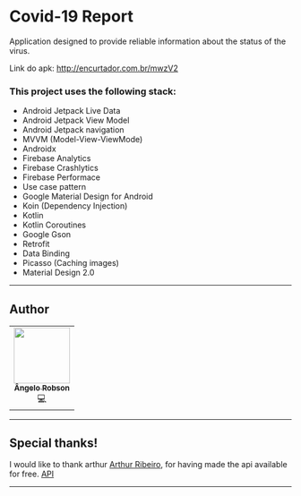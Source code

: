 # Covid-19 Report

Application designed to provide reliable information about the status of the virus.

Link do apk: http://encurtador.com.br/mwzV2


### This project uses the following stack:

- Android Jetpack Live Data
- Android Jetpack View Model
- Android Jetpack navigation
- MVVM (Model-View-ViewMode)
- Androidx
- Firebase Analytics
- Firebase Crashlytics
- Firebase Performace
- Use case pattern
- Google Material Design for Android
- Koin (Dependency Injection)
- Kotlin
- Kotlin Coroutines
- Google Gson
- Retrofit
- Data Binding
- Picasso (Caching images)
- Material Design 2.0

---

## Author

<table>
  <tr>
    <td align="center">
        <a href="https://github.com/angelorobsonmelo">
            <img src="https://avatars2.githubusercontent.com/u/11642459?s=460&u=58ec66eae8d5053422fd7ce064e056589319d44f&v=4" width="100px;" alt=""/>
            <br />
            <sub><b>Ângelo Robson</b></sub>
            <br />
            </a><a title="Code">💻</a>
        </a>
    </td>
  <tr>
</table>

---

## Special thanks! 

I would like to thank arthur [Arthur Ribeiro](https://github.com/devarthurribeiro), for having made the api available for free. [API](https://github.com/devarthurribeiro/covid19-brazil-api)

---
